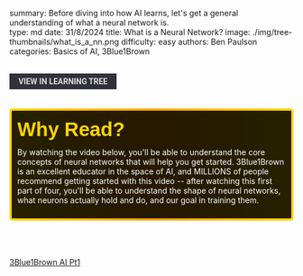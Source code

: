 summary: Before diving into how AI learns, let's get a general understanding of what a neural network is.         
type: md
date: 31/8/2024
title: What is a Neural Network?
image: ./img/tree-thumbnails/what_is_a_nn.png
difficulty: easy
authors: Ben Paulson
categories: Basics of AI, 3Blue1Brown

<br>
<a href='/learning-tree?node=19' style='
    background-color: #31313a;
    color: gainsboro;
    padding: 6px 16px;
    border: none
    border-radius: 4px;
    text-transform: uppercase;
    font-family: "Roboto", sans-serif;
    font-size: 1em;
    font-weight: bold;
    cursor: pointer;
    text-decoration: none;
    display: inline-block;'
>
  View in Learning Tree
</a>

<br>
<br>
<br>

<div style='
  position: relative;
  padding: 10px; 
  border-radius: 5px;
  background-color: rgba(0, 0, 0, 0.85); 
  border: 4px solid transparent;
  background-image: linear-gradient(90deg, rgba(0, 0, 0, 0.85), rgba(0, 0, 0, 0.85)), linear-gradient(90deg, gold, orange, gold);
  background-origin: border-box;
  background-clip: padding-box, border-box;
'>

<svg width='200' height='50' style='display: block; margin-bottom: 5px;'>
  <text x='0' y='35' font-size='35' font-family='Arial' font-weight='bold' fill='gold'>
    Why Read?
    <animate attributeName='fill' values='gold; orange; gold' dur='3s' repeatCount='indefinite' />
  </text>
</svg>

<p style='color: white; margin-top: 2px;'>By watching the video below, you'll be able to understand the core concepts of neural networks that will help you get started. 3Blue1Brown is an excellent educator in the space of AI, and MILLIONS of people recommend getting started with this video -- after watching this first part of four, you'll be able to understand the shape of neural networks, what neurons actually hold and do, and our goal in training them.</p>

</div>

<br/>

<br/>

<br/>

[3Blue1Brown AI Pt1](https://www.youtube.com/watch?v=aircAruvnKk&list=PLZHQObOWTQDNU6R1_67000Dx_ZCJB-3pi&index=1)
